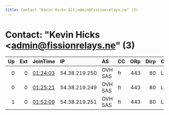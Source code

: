 ```yaml
---
title: Contact "Kevin Hicks &lt;admin@fissionrelays.ne" (3)
---
```


# Contact: "Kevin Hicks &lt;admin@fissionrelays.ne" (3)

|   Up |   Ext | JoinTime                                                                                            | IP            | AS      | CC   |   ORp |   Dirp | OS    | Version   | Nickname   |   eFamMembers |
|-----:|------:|:----------------------------------------------------------------------------------------------------|:--------------|:--------|:-----|------:|-------:|:------|:----------|:-----------|--------------:|
|    0 |     0 | [01:24:03](https://metrics.torproject.org/rs.html#details/50A87E4136E70D9D862E53D3A76CFFCA25687896) | 54.38.219.250 | OVH SAS | fr   |   443 |     80 | Linux | 0.4.2.5   | Fission11  |             1 |
|    0 |     0 | [01:25:21](https://metrics.torproject.org/rs.html#details/D649ABD2D05B0DBC115C06D0C8D1BE544A2B7829) | 54.38.219.249 | OVH SAS | fr   |   443 |     80 | Linux | 0.4.2.5   | Fission10  |             1 |
|    1 |     0 | [01:52:09](https://metrics.torproject.org/rs.html#details/C303038FDCC72805A160FF64E994333A49ECDA71) | 54.38.219.251 | OVH SAS | fr   |   443 |     80 | Linux | 0.4.2.5   | Fission12  |            17 |
